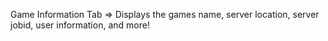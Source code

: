 Game Information Tab
=> Displays the games name, server location, server jobid, user information, and more!
